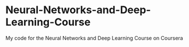 # Neural-Networks-and-Deep-Learning-Course
My code for the Neural Networks and Deep Learning Course on Coursera
